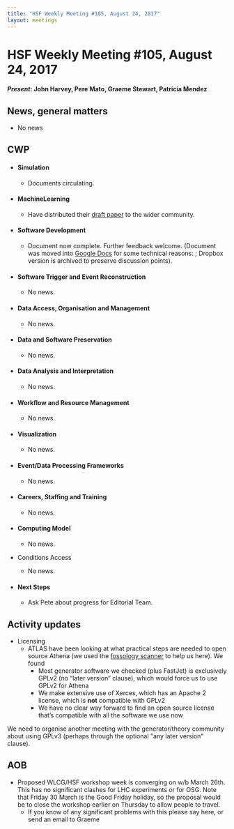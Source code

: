 ```yaml
---
title: "HSF Weekly Meeting #105, August 24, 2017"
layout: meetings
---
```


# HSF Weekly Meeting #105, August 24, 2017

#### *Present*: John Harvey, Pere Mato, Graeme Stewart, Patricia Mendez

## News, general matters

-   No news

## CWP

-   #### Simulation

	- Documents circulating.

-   #### MachineLearning

    -   Have distributed their [draft paper](https://hypothes.is/groups/j9RW8j3i/hep-software-foundation) to the wider community.

-   #### Software Development

    -   Document now complete. Further feedback welcome. (Document was moved into 
    [Google Docs](https://docs.google.com/document/d/1EtvAda2bZw5AHjhcqK-2T7bDlvznypZIWL-Bw3X6BWQ/edit?usp=sharing) 
    for some technical reasons: ; Dropbox version is archived to preserve discussion points).

-   #### Software Trigger and Event Reconstruction

    -   No news.

-   #### Data Access, Organisation and Management

    -   No news.

-   #### Data and Software Preservation

    -   No news.

-   #### Data Analysis and Interpretation

    -   No news.

-   #### Workflow and Resource Management

    -   No news.

-   #### Visualization

    -   No news.

-   #### Event/Data Processing Frameworks

    -   No news.

-   #### Careers, Staffing and Training

    -   No news.

-   #### Computing Model

    -   No news.

-   Conditions Access

    -   No news.

-   #### Next Steps

    -   Ask Pete about progress for Editorial Team.

## Activity updates

- Licensing
    - ATLAS have been looking at what practical steps are needed to open source Athena (we used the [fossology scanner](https://www.fossology.org/) to help us here). We found
        - Most generator software we checked (plus FastJet) is exclusively GPLv2 (no “later version” clause), 
        which would force us to use GPLv2 for Athena
        - We make extensive use of Xerces, which has an Apache 2 license, which is **not** compatible with GPLv2
        - We have no clear way forward to find an open source license that’s compatible with all the software we use now
        
We need to organise another meeting with the generator/theory community about using
GPLv3 (perhaps through the optional "any later version" clause).


## AOB

- Proposed WLCG/HSF workshop week is converging on w/b March 26th. This has no significant clashes for LHC experiments or for OSG. Note that Friday 30 March is the Good Friday holiday, so the proposal would be to close the workshop earlier on Thursday to allow people to travel.
    - If you know of any significant problems with this please say here, or send an email to Graeme


